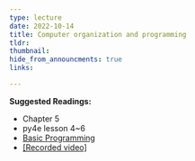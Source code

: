 ```yaml
---
type: lecture
date: 2022-10-14
title: Computer organization and programming
tldr: 
thumbnail: 
hide_from_announcments: true
links: 

---
```

**Suggested Readings:**
- Chapter 5
- py4e lesson 4~6
- [Basic Programming](https://github.com/phonchi/nsysu-math105A/blob/master/static_files/presentations/02_Data_manipulation.ipynb)
- [[Recorded video]](https://youtube.com/playlist?list=PLHNZtBNWQ-871B3gqOOwfMLKxqa4cOCHb)

